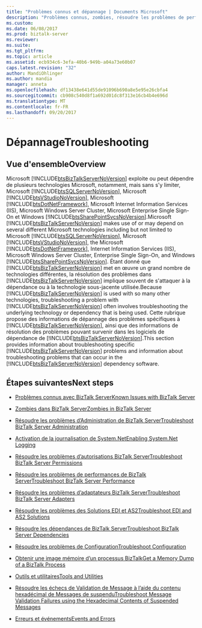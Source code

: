 ```yaml
---
title: "Problèmes connus et dépannage | Documents Microsoft"
description: "Problèmes connus, zombies, résoudre les problèmes de performances, résoudre les problèmes des cartes, résoudre les problèmes d’autorisations, résoudre les problèmes d’EDI et AS2 et bien plus encore dans BizTalk Server"
ms.custom: 
ms.date: 06/08/2017
ms.prod: biztalk-server
ms.reviewer: 
ms.suite: 
ms.tgt_pltfrm: 
ms.topic: article
ms.assetid: ecb934c6-3efa-40b6-949b-a04a73e60b07
caps.latest.revision: "32"
author: MandiOhlinger
ms.author: mandia
manager: anneta
ms.openlocfilehash: df13438e641d55de91096b690a8e5e95e26cbfa4
ms.sourcegitcommit: cb908c540d8f1a692d01dc8f313e16cb4b4e696d
ms.translationtype: MT
ms.contentlocale: fr-FR
ms.lasthandoff: 09/20/2017
---
```

# <a name="troubleshooting"></a><span data-ttu-id="38a5e-103">Dépannage</span><span class="sxs-lookup"><span data-stu-id="38a5e-103">Troubleshooting</span></span>

## <a name="overview"></a><span data-ttu-id="38a5e-104">Vue d'ensemble</span><span class="sxs-lookup"><span data-stu-id="38a5e-104">Overview</span></span>
<span data-ttu-id="38a5e-105">Microsoft [!INCLUDE[btsBizTalkServerNoVersion](../includes/btsbiztalkservernoversion-md.md)] exploite ou peut dépendre de plusieurs technologies Microsoft, notamment, mais sans s'y limiter, Microsoft [!INCLUDE[btsSQLServerNoVersion](../includes/btssqlservernoversion-md.md)], Microsoft [!INCLUDE[btsVStudioNoVersion](../includes/btsvstudionoversion-md.md)], Microsoft [!INCLUDE[btsDotNetFramework](../includes/btsdotnetframework-md.md)], Microsoft Internet Information Services (IIS), Microsoft Windows Server Cluster, Microsoft Enterprise Single Sign-On et Windows [!INCLUDE[btsSharePointSvcsNoVersion](../includes/btssharepointsvcsnoversion-md.md)].</span><span class="sxs-lookup"><span data-stu-id="38a5e-105">Microsoft [!INCLUDE[btsBizTalkServerNoVersion](../includes/btsbiztalkservernoversion-md.md)] makes use of or may depend on several different Microsoft technologies including but not limited to Microsoft [!INCLUDE[btsSQLServerNoVersion](../includes/btssqlservernoversion-md.md)], Microsoft [!INCLUDE[btsVStudioNoVersion](../includes/btsvstudionoversion-md.md)], the Microsoft [!INCLUDE[btsDotNetFramework](../includes/btsdotnetframework-md.md)], Internet Information Services (IIS), Microsoft Windows Server Cluster, Enterprise Single Sign-On, and Windows [!INCLUDE[btsSharePointSvcsNoVersion](../includes/btssharepointsvcsnoversion-md.md)].</span></span> <span data-ttu-id="38a5e-106">Étant donné que [!INCLUDE[btsBizTalkServerNoVersion](../includes/btsbiztalkservernoversion-md.md)] met en œuvre un grand nombre de technologies différentes, la résolution des problèmes dans [!INCLUDE[btsBizTalkServerNoVersion](../includes/btsbiztalkservernoversion-md.md)] implique souvent de s'attaquer à la dépendance ou à la technologie sous-jacente utilisée.</span><span class="sxs-lookup"><span data-stu-id="38a5e-106">Because [!INCLUDE[btsBizTalkServerNoVersion](../includes/btsbiztalkservernoversion-md.md)] is used with so many other technologies, troubleshooting a problem with [!INCLUDE[btsBizTalkServerNoVersion](../includes/btsbiztalkservernoversion-md.md)] often involves troubleshooting the underlying technology or dependency that is being used.</span></span> <span data-ttu-id="38a5e-107">Cette rubrique propose des informations de dépannage des problèmes spécifiques à [!INCLUDE[btsBizTalkServerNoVersion](../includes/btsbiztalkservernoversion-md.md)], ainsi que des informations de résolution des problèmes pouvant survenir dans les logiciels de dépendance de [!INCLUDE[btsBizTalkServerNoVersion](../includes/btsbiztalkservernoversion-md.md)].</span><span class="sxs-lookup"><span data-stu-id="38a5e-107">This section provides information about troubleshooting specific [!INCLUDE[btsBizTalkServerNoVersion](../includes/btsbiztalkservernoversion-md.md)] problems and information about troubleshooting problems that can occur in the [!INCLUDE[btsBizTalkServerNoVersion](../includes/btsbiztalkservernoversion-md.md)] dependency software.</span></span>  
  
## <a name="next-steps"></a><span data-ttu-id="38a5e-108">Étapes suivantes</span><span class="sxs-lookup"><span data-stu-id="38a5e-108">Next steps</span></span> 
  
-   [<span data-ttu-id="38a5e-109">Problèmes connus avec BizTalk Server</span><span class="sxs-lookup"><span data-stu-id="38a5e-109">Known Issues with BizTalk Server</span></span>](../core/known-issues-with-biztalk-server.md)  

-   [<span data-ttu-id="38a5e-110">Zombies dans BizTalk Server</span><span class="sxs-lookup"><span data-stu-id="38a5e-110">Zombies in BizTalk Server</span></span>](zombies-in-biztalk-server.md)
  
-   [<span data-ttu-id="38a5e-111">Résoudre les problèmes d’Administration de BizTalk Server</span><span class="sxs-lookup"><span data-stu-id="38a5e-111">Troubleshoot BizTalk Server Administration</span></span>](../core/troubleshooting-biztalk-server-administration.md)  
  
-   [<span data-ttu-id="38a5e-112">Activation de la journalisation de System.Net</span><span class="sxs-lookup"><span data-stu-id="38a5e-112">Enabling System.Net Logging</span></span>](../core/enabling-system-net-logging.md)  
  
-   [<span data-ttu-id="38a5e-113">Résoudre les problèmes d’autorisations BizTalk Server</span><span class="sxs-lookup"><span data-stu-id="38a5e-113">Troubleshoot BizTalk Server Permissions</span></span>](../core/troubleshooting-biztalk-server-permissions.md)  
  
-   [<span data-ttu-id="38a5e-114">Résoudre les problèmes de performances de BizTalk Server</span><span class="sxs-lookup"><span data-stu-id="38a5e-114">Troubleshoot BizTalk Server Performance</span></span>](../core/troubleshooting-biztalk-server-performance.md)  
  
-   [<span data-ttu-id="38a5e-115">Résoudre les problèmes d’adaptateurs BizTalk Server</span><span class="sxs-lookup"><span data-stu-id="38a5e-115">Troubleshoot BizTalk Server Adapters</span></span>](../core/troubleshooting-biztalk-server-adapters.md)  
  
-   [<span data-ttu-id="38a5e-116">Résoudre les problèmes des Solutions EDI et AS2</span><span class="sxs-lookup"><span data-stu-id="38a5e-116">Troubleshoot EDI and AS2 Solutions</span></span>](../core/troubleshooting-edi-and-as2-solutions.md)  
  
-   [<span data-ttu-id="38a5e-117">Résoudre les dépendances de BizTalk Server</span><span class="sxs-lookup"><span data-stu-id="38a5e-117">Troubleshoot BizTalk Server Dependencies</span></span>](../core/troubleshooting-biztalk-server-dependencies.md)  
  
-   [<span data-ttu-id="38a5e-118">Résoudre les problèmes de Configuration</span><span class="sxs-lookup"><span data-stu-id="38a5e-118">Troubleshoot Configuration</span></span>](../core/troubleshooting-configuration.md)  
  
-   [<span data-ttu-id="38a5e-119">Obtenir une image mémoire d’un processus BizTalk</span><span class="sxs-lookup"><span data-stu-id="38a5e-119">Get a Memory Dump of a BizTalk Process</span></span>](../core/how-to-capture-a-memory-dump-of-a-biztalk-process.md)  
  
-   [<span data-ttu-id="38a5e-120">Outils et utilitaires</span><span class="sxs-lookup"><span data-stu-id="38a5e-120">Tools and Utilities</span></span>](../core/tools-and-utilities-to-use-for-troubleshooting.md)  
  
-   [<span data-ttu-id="38a5e-121">Résoudre les échecs de Validation de Message à l’aide du contenu hexadécimal de Messages de suspendu</span><span class="sxs-lookup"><span data-stu-id="38a5e-121">Troubleshoot Message Validation Failures using the Hexadecimal Contents of Suspended Messages</span></span>](../core/troubleshoot-message-validation-failures-using-the-hexadecimal-contents.md)

- [<span data-ttu-id="38a5e-122">Erreurs et événements</span><span class="sxs-lookup"><span data-stu-id="38a5e-122">Events and Errors</span></span>](events-and-errors2.md)